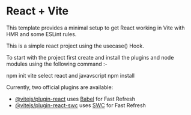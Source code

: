 # React + Vite

This template provides a minimal setup to get React working in Vite with HMR and some ESLint rules.

This is a simple react project using the usecase() Hook.

To start with the project first create and install the plugins and node modules using the following command :-


npm init vite
select react and javavscript
npm install

Currently, two official plugins are available:

- [@vitejs/plugin-react](https://github.com/vitejs/vite-plugin-react/blob/main/packages/plugin-react/README.md) uses [Babel](https://babeljs.io/) for Fast Refresh
- [@vitejs/plugin-react-swc](https://github.com/vitejs/vite-plugin-react-swc) uses [SWC](https://swc.rs/) for Fast Refresh

